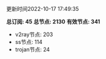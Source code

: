 更新时间2022-10-17 17:49:35

**总订阅: 45**
**总节点: 2130**
**有效节点: 341**
- v2ray节点: 203
- ss节点: 114
- trojan节点: 24
